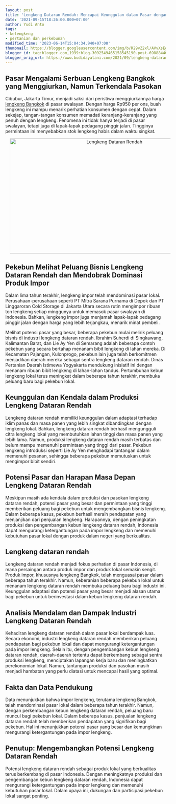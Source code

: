 ```yaml
---
layout: post
title: 'Lengkeng Dataran Rendah: Mencapai Keunggulan dalam Pasar dengan Impor'
date: '2021-09-15T18:26:00.000+07:00'
author: Yudi Anto
tags:
- kelengkeng
- pertanian dan perkebunan
modified_time: '2023-06-14T15:04:34.940+07:00'
thumbnail: https://blogger.googleusercontent.com/img/b/R29vZ2xl/AVvXsEgXeXZS6sNRYVXsWe_dRYM6EiaVtW6oaVXlLZIoTsXlHKda3Mexbr55Roi2WeSk3041kmTpggg6M3tokgI-1m3FRSVI2HyQPUXWp28I39ijIISCebLg5KWMr15aEELSoBwh6JrM_Oc-cuujqdFwP3sVGPJku70ngoBzr70nw82EB5HJOyZOGB9qRaVBUg/s72-w640-c-h360/lengkeng.jpg
blogger_id: tag:blogger.com,1999:blog-3092549465158545190.post-6988844643215767424
blogger_orig_url: https://www.budidayatani.com/2021/09/lengkeng-dataran-rendah-siap-serbu-pasar.html
---
```


<h2>Pasar Mengalami Serbuan Lengkeng Bangkok yang Menggiurkan, Namun Terkendala Pasokan</h2><p>Cibubur, Jakarta Timur, menjadi saksi dari peristiwa menggiurkannya harga <a href="https://www.budidayatani.com/search/label/kelengkeng">lengkeng Bangkok</a> di pasar swalayan. Dengan harga Rp950 per ons, buah lengkeng ini mampu menarik perhatian konsumen dengan cepat. Dalam sekejap, tangan-tangan konsumen memadati keranjang-keranjang yang penuh dengan lengkeng. Fenomena ini tidak hanya terjadi di pasar swalayan, tetapi juga di lapak-lapak pedagang pinggir jalan. Tingginya permintaan ini menyebabkan stok lengkeng habis dalam waktu singkat.</p><div class="separator" style="clear: both; text-align: center;"><a href="https://blogger.googleusercontent.com/img/b/R29vZ2xl/AVvXsEgXeXZS6sNRYVXsWe_dRYM6EiaVtW6oaVXlLZIoTsXlHKda3Mexbr55Roi2WeSk3041kmTpggg6M3tokgI-1m3FRSVI2HyQPUXWp28I39ijIISCebLg5KWMr15aEELSoBwh6JrM_Oc-cuujqdFwP3sVGPJku70ngoBzr70nw82EB5HJOyZOGB9qRaVBUg/s2133/lengkeng.jpg" imageanchor="1" style="margin-left: 1em; margin-right: 1em;"><img alt="Lengkeng Dataran Rendah" border="0" data-original-height="1200" data-original-width="2133" height="360" src="https://blogger.googleusercontent.com/img/b/R29vZ2xl/AVvXsEgXeXZS6sNRYVXsWe_dRYM6EiaVtW6oaVXlLZIoTsXlHKda3Mexbr55Roi2WeSk3041kmTpggg6M3tokgI-1m3FRSVI2HyQPUXWp28I39ijIISCebLg5KWMr15aEELSoBwh6JrM_Oc-cuujqdFwP3sVGPJku70ngoBzr70nw82EB5HJOyZOGB9qRaVBUg/w640-h360/lengkeng.jpg" width="640" /></a></div><h2>Pekebun Melihat Peluang Bisnis Lengkeng Dataran Rendah dan Mendobrak Dominasi Produk Impor</h2><p>Dalam lima tahun terakhir, lengkeng impor telah mendominasi pasar lokal. Perusahaan-perusahaan seperti PT Mitra Sarana Purnama di Depok dan PT Linggaroran Cold Storage di Jakarta Utara secara rutin mengimpor ribuan ton lengkeng setiap minggunya untuk memasok pasar swalayan di Indonesia. Bahkan, lengkeng impor juga menjamah lapak-lapak pedagang pinggir jalan dengan harga yang lebih terjangkau, menarik minat pembeli.</p><p>Melihat potensi pasar yang besar, beberapa pekebun mulai melirik peluang bisnis di industri lengkeng dataran rendah. Ibrahim Suherdi di Singkawang, Kalimantan Barat, dan Lie Ay Yen di Semarang adalah beberapa contoh pekebun yang secara bertahap menanam bibit lengkeng di lahan mereka. Di Kecamatan Pajangan, Kulonprogo, pekebun lain juga telah berkomitmen menjadikan daerah mereka sebagai sentra lengkeng dataran rendah. Dinas Pertanian Daerah Istimewa Yogyakarta mendukung inisiatif ini dengan menanam ribuan bibit lengkeng di lahan-lahan tandus. Pertumbuhan kebun lengkeng lokal terus meningkat dalam beberapa tahun terakhir, membuka peluang baru bagi pekebun lokal.</p><h2>Keunggulan dan Kendala dalam Produksi Lengkeng Dataran Rendah</h2><p>Lengkeng dataran rendah memiliki keunggulan dalam adaptasi terhadap iklim panas dan masa panen yang lebih singkat dibandingkan dengan lengkeng lokal. Bahkan, lengkeng dataran rendah berhasil mengungguli citra lengkeng lokal yang membutuhkan lahan tinggi dan masa panen yang lebih lama. Namun, produksi lengkeng dataran rendah masih terbatas dan belum mampu memenuhi permintaan yang tinggi dari pasar. Pekebun lengkeng introduksi seperti Lie Ay Yen menghadapi tantangan dalam memenuhi pesanan, sehingga beberapa pekebun memutuskan untuk mengimpor bibit sendiri.</p><h2>Potensi Pasar dan Harapan Masa Depan Lengkeng Dataran Rendah</h2><p>Meskipun masih ada kendala dalam produksi dan pasokan lengkeng dataran rendah, potensi pasar yang besar dan permintaan yang tinggi memberikan peluang bagi pekebun untuk mengembangkan bisnis lengkeng. Dalam beberapa kasus, pekebun berhasil meraih pendapatan yang menjanjikan dari penjualan lengkeng. Harapannya, dengan peningkatan produksi dan pengembangan kebun lengkeng dataran rendah, Indonesia dapat mengurangi ketergantungan pada impor lengkeng dan memenuhi kebutuhan pasar lokal dengan produk dalam negeri yang berkualitas.</p><h2>Lengkeng dataran rendah</h2><p>Lengkeng dataran rendah menjadi fokus perhatian di pasar Indonesia, di mana persaingan antara produk impor dan produk lokal semakin sengit. Produk impor, khususnya lengkeng Bangkok, telah menguasai pasar dalam beberapa tahun terakhir. Namun, keberanian beberapa pekebun lokal untuk menanam lengkeng dataran rendah membuka peluang baru bagi industri ini. Keunggulan adaptasi dan potensi pasar yang besar menjadi alasan utama bagi pekebun untuk berinvestasi dalam kebun lengkeng dataran rendah.</p><h2>Analisis Mendalam dan Dampak Industri Lengkeng Dataran Rendah</h2><p>Kehadiran lengkeng dataran rendah dalam pasar lokal berdampak luas. Secara ekonomi, industri lengkeng dataran rendah memberikan peluang pendapatan bagi pekebun lokal dan dapat mengurangi ketergantungan pada impor lengkeng. Selain itu, dengan pengembangan kebun lengkeng dataran rendah, daerah-daerah tertentu dapat berkembang sebagai sentra produksi lengkeng, menciptakan lapangan kerja baru dan meningkatkan perekonomian lokal. Namun, tantangan produksi dan pasokan masih menjadi hambatan yang perlu diatasi untuk mencapai hasil yang optimal.</p><h2>Fakta dan Data Pendukung</h2><p>Data menunjukkan bahwa impor lengkeng, terutama lengkeng Bangkok, telah mendominasi pasar lokal dalam beberapa tahun terakhir. Namun, dengan perkembangan kebun lengkeng dataran rendah, peluang baru muncul bagi pekebun lokal. Dalam beberapa kasus, penjualan lengkeng dataran rendah telah memberikan pendapatan yang signifikan bagi pekebun. Hal ini menunjukkan potensi pasar yang besar dan kemungkinan mengurangi ketergantungan pada impor lengkeng.</p><h2>Penutup: Mengembangkan Potensi Lengkeng Dataran Rendah</h2><p>Potensi lengkeng dataran rendah sebagai produk lokal yang berkualitas terus berkembang di pasar Indonesia. Dengan meningkatnya produksi dan pengembangan kebun lengkeng dataran rendah, Indonesia dapat mengurangi ketergantungan pada impor lengkeng dan memenuhi kebutuhan pasar lokal. Dalam upaya ini, dukungan dan partisipasi pekebun lokal sangat penting.</p>